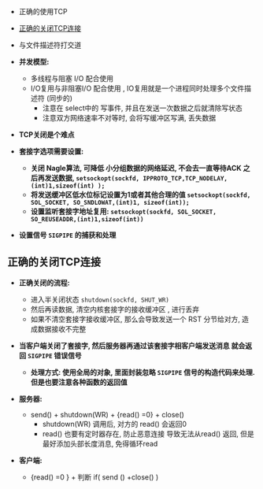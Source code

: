 - 正确的使用TCP
- [正确的关闭TCP连接](#正确的关闭TCP连接)





- 与文件描述符打交道
- **并发模型:**
  - 多线程与阻塞 I/O 配合使用
  - I/O复用与非阻塞I/O  配合使用  ,  IO复用就是一个进程同时处理多个文件描述符 (同步的)
    - 注意在 select中的 写事件, 并且在发送一次数据之后就清除写状态
    - 注意双方网络速率不对等时, 会将写缓冲区写满, 丢失数据
- **TCP关闭是个难点**
- **套接字选项需要设置:**
  - **关闭 Nagle算法, 可降低 小分组数据的网络延迟, 不会去一直等待ACK 之后再发送数据,  `setsockopt(sockfd, IPPROTO_TCP,TCP_NODELAY,(int)1,sizeof(int) );`**
  - **将发送缓冲区低水位标记设置为1或者其他合理的值 `setsockopt(sockfd, SOL_SOCKET, SO_SNDLOWAT,(int)1, sizeof(int));`**
  - **设置监听套接字地址复用: `setsockopt(sockfd, SOL_SOCKET, SO_REUSEADDR,(int)1,sizeof(int))`**
- **设置信号 `SIGPIPE` 的捕获和处理**





## 正确的关闭TCP连接

- **正确关闭的流程:**
  - 进入半关闭状态  `shutdown(sockfd, SHUT_WR)`
  - 然后再读数据, 清空内核套接字的接收缓冲区 , 进行丢弃
  - 如果不清空套接字接收缓冲区, 那么会导致发送一个 RST 分节给对方, 造成数据接收不完整
- **当客户端关闭了套接字, 然后服务器再通过该套接字相客户端发送消息 就会返回 `SIGPIPE` 错误信号**
  - **处理方式: 使用全局的对象, 里面封装忽略 `SIGPIPE` 信号的构造代码来处理. 但是也要注意各种函数的返回值**

- **服务器:**
  - send()  + shutdown(WR)  + {read() =0}  + close()
    - shutdown(WR) 调用后,  对方的 read() 会返回0
    - read() 也要有定时器存在, 防止恶意连接 导致无法从read() 返回, 但是最好添加头部长度消息, 免得循环read
- **客户端:**
  - {read() =0 } + 判断 if( send () +close() )









